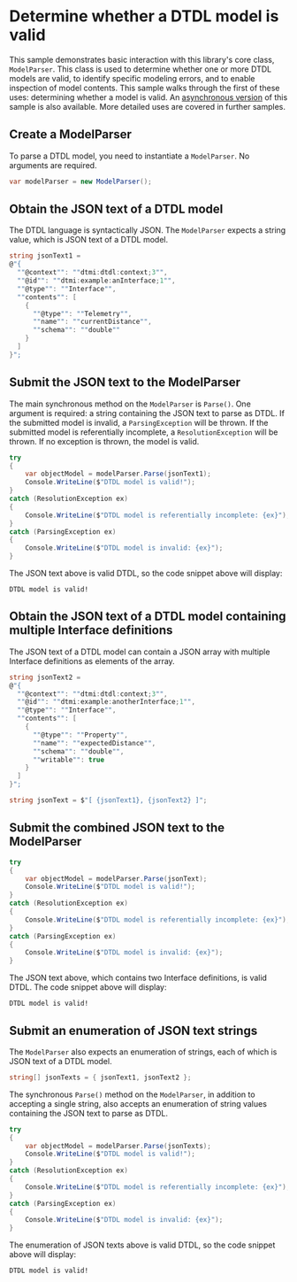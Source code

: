 ﻿# Determine whether a DTDL model is valid

This sample demonstrates basic interaction with this library's core class, `ModelParser`.
This class is used to determine whether one or more DTDL models are valid, to identify specific modeling errors, and to enable inspection of model contents.
This sample walks through the first of these uses: determining whether a model is valid.
An [asynchronous version](./Sample01_HelloWorldAsync.md) of this sample is also available.
More detailed uses are covered in further samples.

## Create a ModelParser

To parse a DTDL model, you need to instantiate a `ModelParser`.
No arguments are required.

```C# Snippet:DtdlParserSample01_CreateModelParser
var modelParser = new ModelParser();
```

## Obtain the JSON text of a DTDL model

The DTDL language is syntactically JSON.
The `ModelParser` expects a string value, which is JSON text of a DTDL model.

```C# Snippet:DtdlParserSample01_ObtainOneDtdlText
string jsonText1 =
@"{
  ""@context"": ""dtmi:dtdl:context;3"",
  ""@id"": ""dtmi:example:anInterface;1"",
  ""@type"": ""Interface"",
  ""contents"": [
    {
      ""@type"": ""Telemetry"",
      ""name"": ""currentDistance"",
      ""schema"": ""double""
    }
  ]
}";
```

## Submit the JSON text to the ModelParser

The main synchronous method on the `ModelParser` is `Parse()`.
One argument is required: a string containing the JSON text to parse as DTDL.
If the submitted model is invalid, a `ParsingException` will be thrown.
If the submitted model is referentially incomplete, a `ResolutionException` will be thrown.
If no exception is thrown, the model is valid.

```C# Snippet:DtdlParserSample01_CallParseOnJsonObject
try
{
    var objectModel = modelParser.Parse(jsonText1);
    Console.WriteLine($"DTDL model is valid!");
}
catch (ResolutionException ex)
{
    Console.WriteLine($"DTDL model is referentially incomplete: {ex}");
}
catch (ParsingException ex)
{
    Console.WriteLine($"DTDL model is invalid: {ex}");
}
```

The JSON text above is valid DTDL, so the code snippet above will display:

```Console
DTDL model is valid!
```

## Obtain the JSON text of a DTDL model containing multiple Interface definitions

The JSON text of a DTDL model can contain a JSON array with multiple Interface definitions as elements of the array.

```C# Snippet:DtdlParserSample01_ObtainAnotherDtdlText
string jsonText2 =
@"{
  ""@context"": ""dtmi:dtdl:context;3"",
  ""@id"": ""dtmi:example:anotherInterface;1"",
  ""@type"": ""Interface"",
  ""contents"": [
    {
      ""@type"": ""Property"",
      ""name"": ""expectedDistance"",
      ""schema"": ""double"",
      ""writable"": true
    }
  ]
}";

string jsonText = $"[ {jsonText1}, {jsonText2} ]";
```

## Submit the combined JSON text to the ModelParser

```C# Snippet:DtdlParserSample01_CallParseOnJsonArray
try
{
    var objectModel = modelParser.Parse(jsonText);
    Console.WriteLine($"DTDL model is valid!");
}
catch (ResolutionException ex)
{
    Console.WriteLine($"DTDL model is referentially incomplete: {ex}");
}
catch (ParsingException ex)
{
    Console.WriteLine($"DTDL model is invalid: {ex}");
}
```

The JSON text above, which contains two Interface definitions, is valid DTDL.
The code snippet above will display:

```Console
DTDL model is valid!
```

## Submit an enumeration of JSON text strings

The `ModelParser` also expects an enumeration of strings, each of which is JSON text of a DTDL model.

```C# Snippet:DtdlParserSample01_ConstructEnumerationOfDtdlTexts
string[] jsonTexts = { jsonText1, jsonText2 };
```

The synchronous `Parse()` method on the `ModelParser`, in addition to accepting a single string, also accepts an enumeration of string values containing the JSON text to parse as DTDL.

```C# Snippet:DtdlParserSample01_CallParseWithEnumeration
try
{
    var objectModel = modelParser.Parse(jsonTexts);
    Console.WriteLine($"DTDL model is valid!");
}
catch (ResolutionException ex)
{
    Console.WriteLine($"DTDL model is referentially incomplete: {ex}");
}
catch (ParsingException ex)
{
    Console.WriteLine($"DTDL model is invalid: {ex}");
}
```

The enumeration of JSON texts above is valid DTDL, so the code snippet above will display:

```Console
DTDL model is valid!
```
